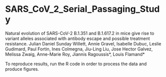 # SARS_CoV_2_Serial_Passaging_Study

Natural evolution of SARS-CoV-2 B.1.351 and B.1.617.2 in mice give rise to variant alleles associated with antibody escape and possible treatment resistance.
Julian Daniel Sunday Willett, Annie Gravel, Isabelle Dubuc, Leslie Gudimard, Paul Fortin, Ines Colmegna, Jiu-Ling Liu, Jose Hector Galvez, Melissa Zwaig, Anne-Marie Roy, Jiannis Ragoussis*, Louis Flamand*

To reproduce results, run the R code in order to process the data and produce figures.
